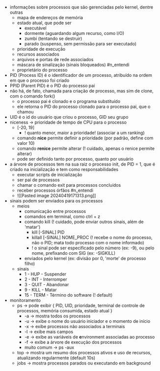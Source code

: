* informações sobre processos que são gerenciadas pelo kernel, dentre outras
	* mapa de endereços de memória
	* estado atual, que pode ser
		* executável
		* dormente (aguardando algum recurso, como I/O)
		* zumbi (tentando se destruir)
		* parado (suspenso, sem permissão para ser executado)
	* prioridade de execução
	* recursos associados
	* arquivos e portas de rede associados
	* máscara de sinalização (sinais bloqueados) #n_entendi 
	* proprietário do processo
* PID (Process ID) é o identificador de um processo, atribuído na ordem em que o processo foi criado
* PPID (Parent PID) é o PID do processo pai
* não há, de fato, chamada para criação de processo, mas sim de clone, com o comando fork()
	* o processo pai é clonado e o programa substituído
	* ele retorna o PID do processo clonado para o processo pai, que o chamou
* UID é o id do usuário que criou o processo, GID seu grupo
* niceness -> prioridade de tempo de CPU para o processo
	* \[-20, 19\] 
		* ! quanto menor, maior a prioridade! (associar a um ranking)
	* comando **nice** permite definir a prioridade (por padrão, define com valor 10)
	* comando **renice** permite alterar (! cuidado, apenas o renice permite alterar)
	* pode ser definido tanto por processo, quanto por usuário
* a árvore de processos tem na sua raiz o processo init, de PID = 1, que é criado na inicialização e tem como responsabilidades
	* executar scripts de inicialização
	* ser pai de processos
	* chamar o comando exit para processos concluídos
	* receber processos órfãos #n_entendi 
	* ![[Pasted image 20240419171313.png]]
* sinais podem ser enviados para os processos
	* meios
		* comunicação entre processos
		* comandos em terminal, como ctrl + z
		* comando kill (! cuidado, pode enviar outros sinais, além de 'matar')
			* kill \[-SINAL\] PID
			* killall \[-SINAL\] NOME_PROC (! recebe o nome do processo, não o PID; mata todo processo com o nome informado)
			* ! o sinal pode ser especificado pelo número (ex: -9), ou pelo nome, prefixando com SIG (ex: -SIGKILL)
		* enviados pelo kernel (ex: divisão por 0, 'morte' de processo filho)
	* sinais
		* 1 - HUP - Suspender
		* 2 - INT - Interromper
		* 3 - QUIT - Abandonar
		* 9 - KILL - Matar
		* 15 - TERM - Término do software (! default)
* monitoramento
	* ps -> pode exibir { PID, UID, prioridade, terminal de controle de processos, memória consumida, estado atual }
		* -a -> mostra todos os processos
		* -u -> exibe o nome do usuário iniciador e o momento de início
		* -x -> exibe processos não associados a terminais
		* -l -> exibe mais campos
		* -e -> exibe as variáveis de **e**nvironment associadas ao processo
		* -f -> exibe a árvore de execução dos processos
		* muito comum -> ps -aux
	* top -> mostra um resumo dos processos ativos e uso de recursos, atualizando regularmente (default 10s)
	* jobs -> mostra processos parados ou executando em background